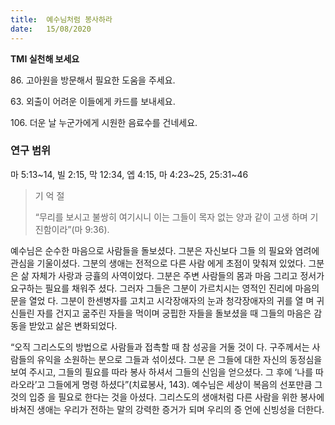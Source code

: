 ```yaml
---
title:  예수님처럼 봉사하라
date:   15/08/2020
---
```


**TMI 실천해 보세요**

86\. 고아원을 방문해서 필요한 도움을 주세요.

63\. 외출이 어려운 이들에게 카드를 보내세요.

106\. 더운 날 누군가에게 시원한 음료수를 건네세요.


### 연구 범위
마 5:13~14, 빌 2:15, 막 12:34, 엡 4:15, 마 4:23~25, 25:31~46

> <p>기 억 절</p>
> “무리를 보시고 불쌍히 여기시니 이는 그들이 목자 없는 양과 같이 고생 하며 기진함이라”(마 9:36).

예수님은 순수한 마음으로 사람들을 돌보셨다. 그분은 자신보다 그들 의 필요와 염려에 관심을 기울이셨다. 그분의 생애는 전적으로 다른 사람 에게 초점이 맞춰져 있었다. 그분은 삶 자체가 사랑과 긍휼의 사역이었다. 그분은 주변 사람들의 몸과 마음 그리고 정서가 요구하는 필요를 채워주 셨다. 그러자 그들은 그분이 가르치시는 영적인 진리에 마음의 문을 열었 다. 그분이 한센병자를 고치고 시각장애자의 눈과 청각장애자의 귀를 열 며 귀신들린 자를 건지고 굶주린 자들을 먹이며 궁핍한 자들을 돌보셨을 때 그들의 마음은 감동을 받았고 삶은 변화되었다.

“오직 그리스도의 방법으로 사람들과 접촉할 때 참 성공을 거둘 것이 다. 구주께서는 사람들의 유익을 소원하는 분으로 그들과 섞이셨다. 그분 은 그들에 대한 자신의 동정심을 보여 주시고, 그들의 필요를 따라 봉사 하셔서 그들의 신임을 얻으셨다. 그 후에 ‘나를 따라오라’고 그들에게 명령 하셨다”(치료봉사, 143). 예수님은 세상이 복음의 선포만큼 그것의 입증 을 필요로 한다는 것을 아셨다. 그리스도의 생애처럼 다른 사람을 위한 봉사에 바쳐진 생애는 우리가 전하는 말의 강력한 증거가 되며 우리의 증 언에 신빙성을 더한다.